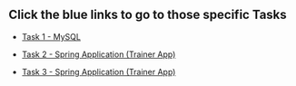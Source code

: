 ## Click the blue links to go to those specific Tasks 

* [Task 1 - MySQL](https://github.com/004Ajay/Tasks/tree/main/Task1_MySQL)

* [Task 2 - Spring Application (Trainer App)](https://github.com/004Ajay/Tasks/tree/main/Task2_SpringApp)

* [Task 3 - Spring Application (Trainer App)](https://github.com/004Ajay/Tasks/tree/main/Task3_JPAstreamer/jpastreamer-demo)

<!-- 

* [Task 4 - Spring Application (Trainer App)](https://github.com/004Ajay/Tasks/tree/main/Task2_SpringApp)

* [Task 5 - Spring Application (Trainer App)](https://github.com/004Ajay/Tasks/tree/main/Task2_SpringApp) 

-->